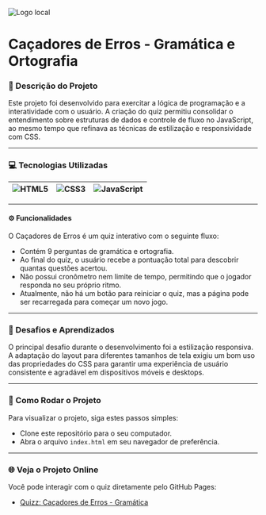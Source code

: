 ![Logo local](img/favicon.ico) 

#  Caçadores de Erros - Gramática e Ortografia

### 📝 Descrição do Projeto

Este projeto foi desenvolvido para exercitar a lógica de programação e a interatividade com o usuário. A criação do quiz permitiu consolidar o entendimento sobre estruturas de dados e controle de fluxo no JavaScript, ao mesmo tempo que refinava as técnicas de estilização e responsividade com CSS.

---
### 💻 Tecnologias Utilizadas
![HTML5](https://img.shields.io/badge/HTML5-E34F26?style=flat-square&logo=html5&logoColor=white) | ![CSS3](https://img.shields.io/badge/CSS3-1572B6?style=flat-square&logo=css3&logoColor=white) | ![JavaScript](https://img.shields.io/badge/JavaScript-F7DF1E?style=flat-square&logo=javascript&logoColor=black)
| ---------------------- | --------------------- | ------------------------ |

---

#### ⚙️ Funcionalidades
O Caçadores de Erros é um quiz interativo com o seguinte fluxo:
- Contém 9 perguntas de gramática e ortografia.
- Ao final do quiz, o usuário recebe a pontuação total para descobrir quantas questões acertou.
- Não possui cronômetro nem limite de tempo, permitindo que o jogador responda no seu próprio ritmo.
- Atualmente, não há um botão para reiniciar o quiz, mas a página pode ser recarregada para começar um novo jogo.

---

### 🚀 Desafios e Aprendizados

O principal desafio durante o desenvolvimento foi a estilização responsiva. A adaptação do layout para diferentes tamanhos de tela exigiu um bom uso das propriedades do CSS para garantir uma experiência de usuário consistente e agradável em dispositivos móveis e desktops.

---

### 📂 Como Rodar o Projeto
Para visualizar o projeto, siga estes passos simples:

-  Clone este repositório para o seu computador.
- Abra o arquivo `index.html` em seu navegador de preferência.

---

### 🌐 Veja o Projeto Online
Você pode interagir com o quiz diretamente pelo GitHub Pages:
- [Quizz: Caçadores de Erros - Gramática](https://emillyandradedev.github.io/quizz-cacadores-de-erros-gramatica-e-ortografia/)